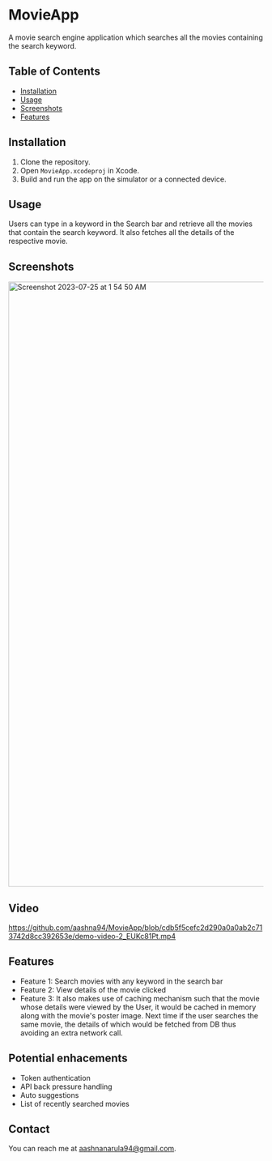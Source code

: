 # MovieApp
A movie search engine application which searches all the movies containing the search keyword.


## Table of Contents
- [Installation](#installation)
- [Usage](#usage)
- [Screenshots](#screenshots)
- [Features](#features)

## Installation
1. Clone the repository.
2. Open `MovieApp.xcodeproj` in Xcode.
3. Build and run the app on the simulator or a connected device.

## Usage
Users can type in a keyword in the Search bar and retrieve all the movies that contain the search keyword. It also fetches all the details of the respective movie.

## Screenshots
<img width="1195" alt="Screenshot 2023-07-25 at 1 54 50 AM" src="https://github.com/aashna94/MovieApp/assets/29506525/515ffb20-af40-4d0f-beed-bae468a8609a">

## Video
https://github.com/aashna94/MovieApp/blob/cdb5f5cefc2d290a0a0ab2c713742d8cc392653e/demo-video-2_EUKc81Pt.mp4

## Features
- Feature 1: Search movies with any keyword in the search bar
- Feature 2: View details of the movie clicked
- Feature 3: It also makes use of caching mechanism such that the movie whose details were viewed by the User, it would be cached in memory along with the movie's poster image. Next time if the user searches the same movie, the details of which would be fetched from DB thus avoiding an extra network call.

## Potential enhacements
- Token authentication 
- API back pressure handling
- Auto suggestions 
- List of recently searched movies

## Contact
You can reach me at aashnanarula94@gmail.com.
